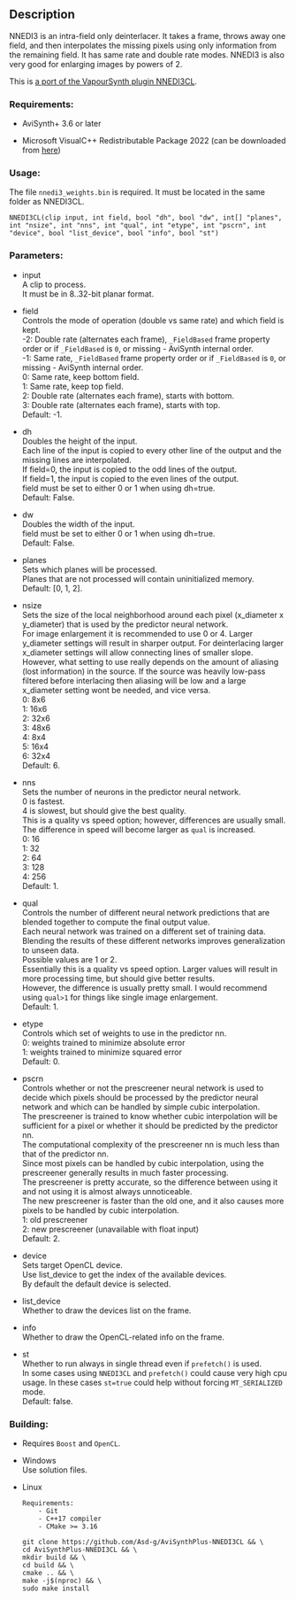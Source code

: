 ## Description

NNEDI3 is an intra-field only deinterlacer. It takes a frame, throws away one field, and then interpolates the missing pixels using only information from the remaining field. It has same rate and double rate modes. NNEDI3 is also very good for enlarging images by powers of 2.

This is [a port of the VapourSynth plugin NNEDI3CL](https://github.com/HomeOfVapourSynthEvolution/VapourSynth-NNEDI3CL).

### Requirements:

- AviSynth+ 3.6 or later

- Microsoft VisualC++ Redistributable Package 2022 (can be downloaded from [here](https://github.com/abbodi1406/vcredist/releases))

### Usage:

The file `nnedi3_weights.bin` is required. It must be located in the same folder as NNEDI3CL.

```
NNEDI3CL(clip input, int field, bool "dh", bool "dw", int[] "planes", int "nsize", int "nns", int "qual", int "etype", int "pscrn", int "device", bool "list_device", bool "info", bool "st")
```

### Parameters:

- input\
    A clip to process.\
    It must be in 8..32-bit planar format.

- field\
    Controls the mode of operation (double vs same rate) and which field is kept.\
    -2: Double rate (alternates each frame), `_FieldBased` frame property order or if `_FieldBased` is `0`, or missing - AviSynth internal order.\
    -1: Same rate, `_FieldBased` frame property order or if `_FieldBased` is `0`, or missing - AviSynth internal order.\
    0: Same rate, keep bottom field.\
    1: Same rate, keep top field.\
    2: Double rate (alternates each frame), starts with bottom.\
    3: Double rate (alternates each frame), starts with top.\
    Default: -1.

- dh\
    Doubles the height of the input.\
    Each line of the input is copied to every other line of the output and the missing lines are interpolated.\
    If field=0, the input is copied to the odd lines of the output.\
    If field=1, the input is copied to the even lines of the output.\
    field must be set to either 0 or 1 when using dh=true.\
    Default: False.

- dw\
    Doubles the width of the input.\
    field must be set to either 0 or 1 when using dh=true.\
    Default: False.

- planes\
    Sets which planes will be processed.\
    Planes that are not processed will contain uninitialized memory.\
    Default: [0, 1, 2].

- nsize\
    Sets the size of the local neighborhood around each pixel (x_diameter x y_diameter) that is used by the predictor neural network.\
    For image enlargement it is recommended to use 0 or 4. Larger y_diameter settings will result in sharper output. For deinterlacing larger x_diameter settings will allow connecting lines of smaller slope.\
    However, what setting to use really depends on the amount of aliasing (lost information) in the source. If the source was heavily low-pass filtered before interlacing then aliasing will be low and a large x_diameter setting wont be needed, and vice versa.\
    0: 8x6\
    1: 16x6\
    2: 32x6\
    3: 48x6\
    4: 8x4\
    5: 16x4\
    6: 32x4\
    Default: 6.

- nns\
    Sets the number of neurons in the predictor neural network.\
    0 is fastest.\
    4 is slowest, but should give the best quality.\
    This is a quality vs speed option; however, differences are usually small. The difference in speed will become larger as `qual` is increased.\
    0: 16\
    1: 32\
    2: 64\
    3: 128\
    4: 256\
    Default: 1.

- qual\
    Controls the number of different neural network predictions that are blended together to compute the final output value.\
    Each neural network was trained on a different set of training data.\
    Blending the results of these different networks improves generalization to unseen data.\
    Possible values are 1 or 2.\
    Essentially this is a quality vs speed option. Larger values will result in more processing time, but should give better results.\
    However, the difference is usually pretty small. I would recommend using `qual>1` for things like single image enlargement.\
    Default: 1.

- etype\
    Controls which set of weights to use in the predictor nn.\
    0: weights trained to minimize absolute error\
    1: weights trained to minimize squared error\
    Default: 0.

- pscrn\
    Controls whether or not the prescreener neural network is used to decide which pixels should be processed by the predictor neural network and which can be handled by simple cubic interpolation.\
    The prescreener is trained to know whether cubic interpolation will be sufficient for a pixel or whether it should be predicted by the predictor nn.\
    The computational complexity of the prescreener nn is much less than that of the predictor nn.\
    Since most pixels can be handled by cubic interpolation, using the prescreener generally results in much faster processing.\
    The prescreener is pretty accurate, so the difference between using it and not using it is almost always unnoticeable.\
    The new prescreener is faster than the old one, and it also causes more pixels to be handled by cubic interpolation.\
    1: old prescreener\
    2: new prescreener (unavailable with float input)\
    Default: 2.

- device\
    Sets target OpenCL device.\
    Use list_device to get the index of the available devices.\
    By default the default device is selected.

- list_device\
    Whether to draw the devices list on the frame.

- info\
    Whether to draw the OpenCL-related info on the frame.

- st\
    Whether to run always in single thread even if `prefetch()` is used.\
    In some cases using `NNEDI3CL` and `prefetch()` could cause very high cpu usage. In these cases `st=true` could help without forcing `MT_SERIALIZED` mode.\
    Default: false.

### Building:

- Requires `Boost` and `OpenCL`.

- Windows\
    Use solution files.

- Linux
    ```
    Requirements:
        - Git
        - C++17 compiler
        - CMake >= 3.16
    ```
    ```
    git clone https://github.com/Asd-g/AviSynthPlus-NNEDI3CL && \
    cd AviSynthPlus-NNEDI3CL && \
    mkdir build && \
    cd build && \
    cmake .. && \
    make -j$(nproc) && \
    sudo make install
    ```
